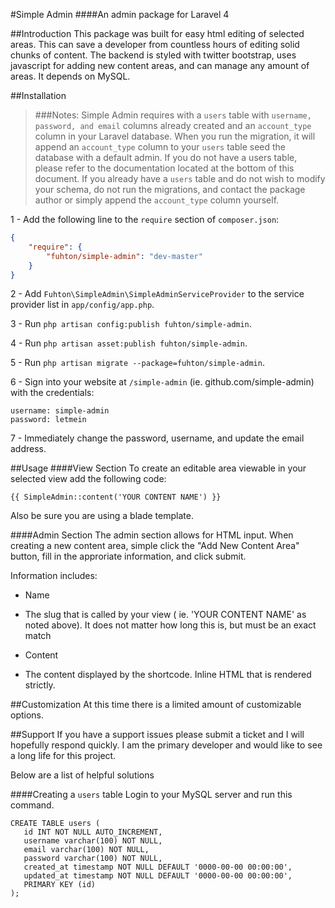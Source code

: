#Simple Admin
####An admin package for Laravel 4

##Introduction
This package was built for easy html editing of selected areas. This can save a developer from countless hours of editing solid chunks of content. The backend is styled with twitter bootstrap, uses javascript for adding new content areas, and can manage any amount of areas. It depends on MySQL.


##Installation
> ###Notes:
> Simple Admin requires with a  `users` table with `username, password, and email` columns already created and an `account_type` column in your Laravel database. When you run the migration, it will append an `account_type` column to your `users` table  seed the database with a default admin. If you do not have a users table, please refer to the documentation located at the bottom of this document. If you already have a `users` table and do not wish to modify your schema, do not run the migrations, and contact the package author or simply append the `account_type` column yourself.

1 - Add the following line to the `require` section of `composer.json`:

```json
{
    "require": {
        "fuhton/simple-admin": "dev-master"
    }
}
```


2 - Add `Fuhton\SimpleAdmin\SimpleAdminServiceProvider` to the service provider list in `app/config/app.php`.

3 - Run `php artisan config:publish fuhton/simple-admin`.

4 - Run `php artisan asset:publish fuhton/simple-admin`.

5 - Run `php artisan migrate --package=fuhton/simple-admin`.

6 - Sign into your website at `/simple-admin` (ie. github.com/simple-admin) with the credentials:
```
username: simple-admin
password: letmein
```

7 - Immediately change the password, username, and update the email address.


##Usage
####View Section
To create an editable area viewable in your selected view add the following code:
```
{{ SimpleAdmin::content('YOUR CONTENT NAME') }}
```
Also be sure you are using a blade template.

####Admin Section
The admin section allows for HTML input. When creating a new content area, simple click the "Add New Content Area" button, fill in the approriate information, and click submit.

Information includes:

* Name
- The slug that is called by your view ( ie. 'YOUR CONTENT NAME' as noted above). It does not matter how long this is, but must be an exact match

* Content
- The content displayed by the shortcode. Inline HTML that is rendered strictly.

##Customization
At this time there is a limited amount of customizable options.

##Support
If you have a support issues please submit a ticket and I will hopefully respond quickly. I am the primary developer and would like to see a long life for this project.

Below are a list of helpful solutions

####Creating a `users` table
Login to your MySQL server and run this command.
```
CREATE TABLE users (
   id INT NOT NULL AUTO_INCREMENT,
   username varchar(100) NOT NULL,
   email varchar(100) NOT NULL,
   password varchar(100) NOT NULL,
   created_at timestamp NOT NULL DEFAULT '0000-00-00 00:00:00',
   updated_at timestamp NOT NULL DEFAULT '0000-00-00 00:00:00',
   PRIMARY KEY (id)
);
```
